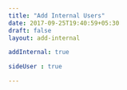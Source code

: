 ```yaml
---
title: "Add Internal Users"
date: 2017-09-25T19:40:59+05:30
draft: false
layout: add-internal

addInternal: true

sideUser : true

---
```


